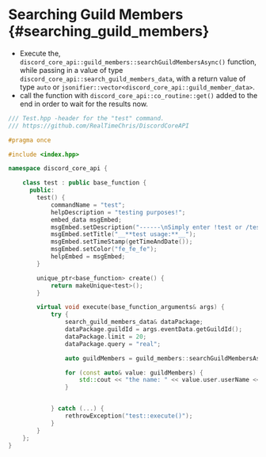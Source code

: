 Searching Guild Members {#searching_guild_members}
============
- Execute the, `discord_core_api::guild_members::searchGuildMembersAsync()` function, while passing in a value of type `discord_core_api::search_guild_members_data`, with a return value of type `auto` or `jsonifier::vector<discord_core_api::guild_member_data>`.
- call the function with `discord_core_api::co_routine::get()` added to the end in order to wait for the results now.

```cpp
/// Test.hpp -header for the "test" command.
/// https://github.com/RealTimeChris/DiscordCoreAPI

#pragma once

#include <index.hpp>

namespace discord_core_api {

	class test : public base_function {
	  public:
		test() {
			commandName = "test";
			helpDescription = "testing purposes!";
			embed_data msgEmbed;
			msgEmbed.setDescription("------\nSimply enter !test or /test!\n------");
			msgEmbed.setTitle("__**test usage:**__");
			msgEmbed.setTimeStamp(getTimeAndDate());
			msgEmbed.setColor("fe_fe_fe");
			helpEmbed = msgEmbed;
		}

		unique_ptr<base_function> create() {
			return makeUnique<test>();
		}

		virtual void execute(base_function_arguments& args) {
			try {
				search_guild_members_data& dataPackage;
				dataPackage.guildId = args.eventData.getGuildId();
				dataPackage.limit = 20;
				dataPackage.query = "real";

				auto guildMembers = guild_members::searchGuildMembersAsync(const dataPackage).get();

				for (const auto& value: guildMembers) {
					std::cout << "the name: " << value.user.userName << std::endl;
				}


			} catch (...) {
				rethrowException("test::execute()");
			}
		}
	};
}
```
